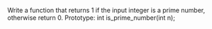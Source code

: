 Write a function that returns 1 if the input integer is a prime number, otherwise return 0.
Prototype: int is_prime_number(int n);
